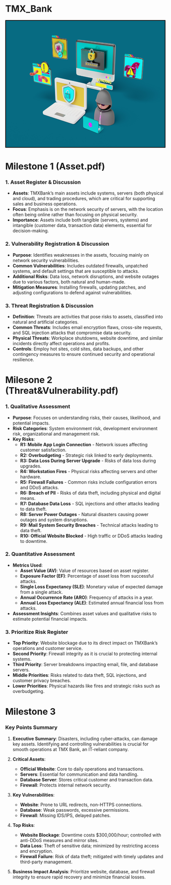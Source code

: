 # TMX_Bank
<img src="https://github.com/bojunz/TMX_Bank/blob/main/data.jpg" alt="Demo Login Page GIF" style="border: 2px solid black; max-width: 100%; height: 400px;">

# Milestone 1 (Asset.pdf)

### 1. Asset Register & Discussion
- **Assets**: TMXBank’s main assets include systems, servers (both physical and cloud), and trading procedures, which are critical for supporting sales and business operations.
- **Focus**: Emphasis is on the network security of servers, with the location often being online rather than focusing on physical security.
- **Importance**: Assets include both tangible (servers, systems) and intangible (customer data, transaction data) elements, essential for decision-making.

### 2. Vulnerability Registration & Discussion
- **Purpose**: Identifies weaknesses in the assets, focusing mainly on network security vulnerabilities.
- **Common Vulnerabilities**: Includes outdated firewalls, unpatched systems, and default settings that are susceptible to attacks.
- **Additional Risks**: Data loss, network disruptions, and website outages due to various factors, both natural and human-made.
- **Mitigation Measures**: Installing firewalls, updating patches, and adjusting configurations to defend against vulnerabilities.

### 3. Threat Registration & Discussion
- **Definition**: Threats are activities that pose risks to assets, classified into natural and artificial categories.
- **Common Threats**: Includes email encryption flaws, cross-site requests, and SQL injection attacks that compromise data security.
- **Physical Threats**: Workplace shutdowns, website downtime, and similar incidents directly affect operations and profits.
- **Controls**: Employ hot sites, cold sites, data backups, and other contingency measures to ensure continued security and operational resilience.

# Milesone 2 (Threat&Vulnerability.pdf)
### 1. Qualitative Assessment
- **Purpose**: Focuses on understanding risks, their causes, likelihood, and potential impacts.
- **Risk Categories**: System environment risk, development environment risk, organizational and management risk.
- **Key Risks**:
  - **R1: Mobile App Login Connection** - Network issues affecting customer satisfaction.
  - **R2: Overbudgeting** - Strategic risk linked to early deployments.
  - **R3: Data Loss During Server Upgrade** - Risks of data loss during upgrades.
  - **R4: Workstation Fires** - Physical risks affecting servers and other hardware.
  - **R5: Firewall Failures** - Common risks include configuration errors and DDoS attacks.
  - **R6: Breach of PII** - Risks of data theft, including physical and digital means.
  - **R7: Database Data Loss** - SQL injections and other attacks leading to data theft.
  - **R8: Server Power Outages** - Natural disasters causing power outages and system disruptions.
  - **R9: Mail System Security Breaches** - Technical attacks leading to data theft.
  - **R10: Official Website Blocked** - High traffic or DDoS attacks leading to downtime.

### 2. Quantitative Assessment
- **Metrics Used**:
  - **Asset Value (AV)**: Value of resources based on asset register.
  - **Exposure Factor (EF)**: Percentage of asset loss from successful attacks.
  - **Single Loss Expectancy (SLE)**: Monetary value of expected damage from a single attack.
  - **Annual Occurrence Rate (ARO)**: Frequency of attacks in a year.
  - **Annual Loss Expectancy (ALE)**: Estimated annual financial loss from attacks.
- **Assessment Insights**: Combines asset values and qualitative risks to estimate potential financial impacts.

### 3. Prioritize Risk Register
- **Top Priority**: Website blockage due to its direct impact on TMXBank’s operations and customer service.
- **Second Priority**: Firewall integrity as it is crucial to protecting internal systems.
- **Third Priority**: Server breakdowns impacting email, file, and database servers.
- **Middle Priorities**: Risks related to data theft, SQL injections, and customer privacy breaches.
- **Lower Priorities**: Physical hazards like fires and strategic risks such as overbudgeting.

# Milestone 3
### Key Points Summary

1. **Executive Summary**: Disasters, including cyber-attacks, can damage key assets. Identifying and controlling vulnerabilities is crucial for smooth operations at TMX Bank, an IT-reliant company.

2. **Critical Assets**:
   - **Official Website**: Core to daily operations and transactions.
   - **Servers**: Essential for communication and data handling.
   - **Database Server**: Stores critical customer and transaction data.
   - **Firewall**: Protects internal network security.

3. **Key Vulnerabilities**:
   - **Website**: Prone to URL redirects, non-HTTPS connections.
   - **Database**: Weak passwords, excessive permissions.
   - **Firewall**: Missing IDS/IPS, delayed patches.

4. **Top Risks**:
   - **Website Blockage**: Downtime costs $300,000/hour; controlled with anti-DDoS measures and mirror sites.
   - **Data Loss**: Theft of sensitive data; minimized by restricting access and encryption.
   - **Firewall Failure**: Risk of data theft; mitigated with timely updates and third-party management.

5. **Business Impact Analysis**: Prioritize website, database, and firewall integrity to ensure rapid recovery and minimize financial losses.
